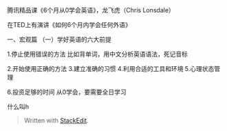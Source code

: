 
腾讯精品课《6个月从0学会英语》，龙飞虎（Chris Lonsdale）

在TED上有演讲《如何6个月内学会任何外语》

一、宏观篇
（一）学好英语的六大前提

1.停止使用错误的方法
	 比如背单词，用中文分析英语语法，死记音标

2.开始使用正确的方法
3.建立准确的习惯
4.利用合适的工具和环境
5.心理状态管理
	
6.投资足够的时间
	从0学会，要需要全日学习

什么叫h


























> Written with [StackEdit](https://stackedit.io/).
<!--stackedit_data:
eyJoaXN0b3J5IjpbLTEzODMxMjE4ODEsLTE5OTYyMzM2NTNdfQ
==
-->